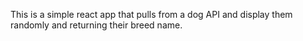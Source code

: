 This is a simple react app that pulls from a dog API and display them randomly and returning their breed name.

